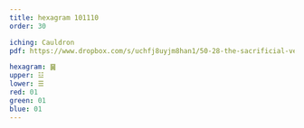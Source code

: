 ```yaml
---
title: hexagram 101110
order: 30

iching: Cauldron
pdf: https://www.dropbox.com/s/uchfj8uyjm8han1/50-28-the-sacrificial-vessel.pdf?dl=0

hexagram: ䷱
upper: ☳
lower: ☰
red: 01
green: 01
blue: 01
---
```


